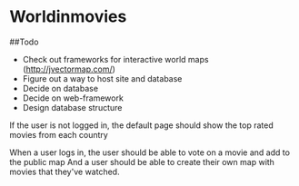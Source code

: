 # Worldinmovies

##Todo
* Check out frameworks for interactive world maps (http://jvectormap.com/)
* Figure out a way to host site and database
* Decide on database
* Decide on web-framework
* Design database structure

If the user is not logged in, the default page should show the top rated movies from each country

When a user logs in, the user should be able to vote on a movie and add to the public map
And a user should be able to create their own map with movies that they've watched.

